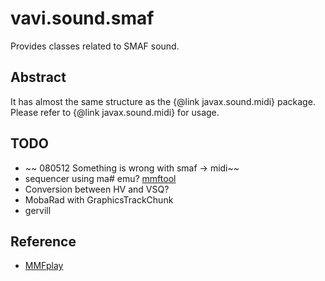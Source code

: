 # vavi.sound.smaf

Provides classes related to SMAF sound.

## Abstract

It has almost the same structure as the {@link javax.sound.midi} package.
Please refer to {@link javax.sound.midi} for usage.

## TODO

 * ~~ 080512 Something is wrong with smaf -> midi~~
 * sequencer using ma# emu? [mmftool](https://murachue.sytes.net/web/softlist.cgi?mode=desc&title=mmftool)
 * Conversion between HV and VSQ?
 * MobaRad with GraphicsTrackChunk
 * gervill

## Reference

 * [MMFplay](http://mmfplay.sourceforge.net/)
